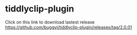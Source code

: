 tiddlyclip-plugin
=================

Click on this link to download lastest release
https://github.com/buggyj/tiddlyclip-plugin/releases/tag/2.0.01
